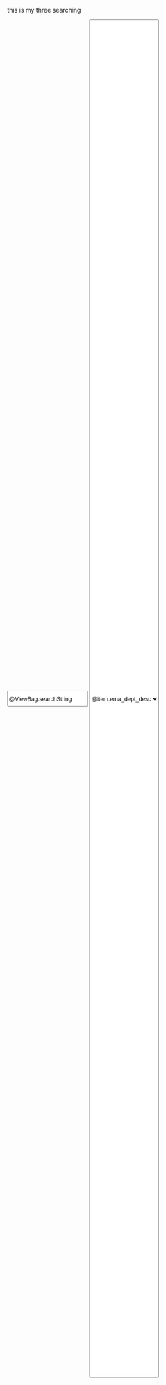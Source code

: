 this is my three searching 

  <input type="text" name="searchString" class="form-control me-2" value="@ViewBag.searchString" placeholder="🔍 KPI Code..." autocomplete="off" style="height:36px;"/>
 <select class="form-control form-control-sm custom-select  me-2" name="Dept" style="height:80%;">
			<option value="">🔍 Department...</option>
			@foreach (var item in departmentDropdown)
			{
				<option value="@item.ema_dept_desc" selected="@(item.ema_dept_desc == ViewBag.Dept ? "selected" : null)">@item.ema_dept_desc</option>
			}
			
			</select>

      <input type="text" name="KPI" class="form-control me-2" value="@ViewBag.KPI" placeholder="🔍 KPI..." autocomplete="off" style="height:36px;"/>


and this is my controller 

    public async Task<IActionResult> CreateKPI(Guid? id, int page = 1, string searchString = "",string Dept="",string KPI = "")
    {
        if (HttpContext.Session.GetString("Session") != null)
        {
            var UserId = HttpContext.Session.GetString("Session");
            ViewBag.user = User;

            if (string.IsNullOrEmpty(UserId))
                return RedirectToAction("AccessDenied", "TPR");

            string formName = "CreateKPI";
            var form = await context.AppFormDetails
                .Where(f => f.FormName == formName)
                .Select(f => f.Id)
                .FirstOrDefaultAsync();

            if (form == default)
                return RedirectToAction("AccessDenied", "TPR");

            bool canModify = await context.AppUserFormPermissions
                .Where(p => p.UserId == UserId && p.FormId == form)
                .AnyAsync(p => p.AllowModify == true);
            bool canDelete = await context.AppUserFormPermissions
                .Where(p => p.UserId == UserId && p.FormId == form)
                .AnyAsync(p => p.AllowDelete == true);
            bool canWrite = await context.AppUserFormPermissions
                .Where(p => p.UserId == UserId && p.FormId == form)
                .AnyAsync(p => p.AllowWrite == true);


            ViewBag.CanModify = canModify;
            ViewBag.CanDelete = canDelete;
            ViewBag.CanWrite = canWrite;

            int pageSize = 4;
            int skip = (page - 1) * pageSize;

            using (var connection = new SqlConnection(GetSAPConnectionString()))
            {
                string sqlQuery = @"
    SELECT 
        k.ID,
        k.KPIDetails,
        ps.Perspectives,
        u.UnitCode,
        k.KPILevel,
        p.PeriodicityName,
        k.Division,
        k.Department,
        k.Section,
        g.Name,
        k.KPICode,
        k.TypeofKPIID,
        k.KPIDefination,
        k.Company,
        k.GoodPerformance,
        k.PeriodicityID,
        k.UnitID,
        k.PerspectiveID,
        k.NoofDecimal
    FROM App_KPIMaster_NOPR k
    LEFT JOIN App_PeriodicityMaster_NOPR p ON k.PeriodicityID = p.ID
    LEFT JOIN App_UOM_NOPR u ON k.UnitID = u.ID
    LEFT JOIN App_Prespectives_NOPR ps ON k.PerspectiveID = ps.ID
    LEFT JOIN App_TypeofKPI_NOPR t ON k.TypeofKPIID = t.ID
    LEFT JOIN App_GoodPerformance_NOPR g ON k.GoodPerformance = g.ID
    WHERE (@search2 IS NULL OR k.Department LIKE '%' + @search2 + '%' 
                        OR k.KPICode LIKE '%' + @search + '%'
                        OR k.KPIDetails LIKE '%' + @search3 + '%'
                        OR u.UnitCode LIKE '%' + @search + '%')
    ORDER BY k.KPIDetails
    OFFSET @skip ROWS FETCH NEXT @take ROWS ONLY;
";

                string countQuery = @"
    SELECT COUNT(*) 
    FROM App_KPIMaster_NOPR k
    LEFT JOIN App_Prespectives_NOPR ps ON k.PerspectiveID = ps.ID
    LEFT JOIN App_UOM_NOPR u ON k.UnitID = u.ID
    WHERE (@search2 IS NULL OR k.Department LIKE '%' + @search2 + '%'
                        OR k.KPICode LIKE '%' + @search + '%'
                        OR k.KPIDetails LIKE '%' + @search3 + '%'
                        OR u.UnitCode LIKE '%' + @search + '%');
";

                var pagedData = await connection.QueryAsync<KpiListDto>(sqlQuery, new
                {
                    search = string.IsNullOrEmpty(searchString) ? null : searchString,
                    search2 = string.IsNullOrEmpty(Dept) ? null : Dept,
                    search3 = string.IsNullOrEmpty(KPI) ? null : KPI,
                    skip,
                    take = pageSize
                });

                var totalCount = await connection.ExecuteScalarAsync<int>(countQuery, new
                {
                    search = string.IsNullOrEmpty(searchString) ? null : searchString,
                    search2 = string.IsNullOrEmpty(Dept) ? null : Dept,
                    search3 = string.IsNullOrEmpty(KPI) ? null : KPI
                });

                ViewBag.ListData2 = pagedData.ToList();
                ViewBag.CurrentPage = page;
                ViewBag.TotalPages = (int)Math.Ceiling(totalCount / (double)pageSize);
                ViewBag.searchString = searchString;
                ViewBag.Dept = Dept;
                ViewBag.KPI = KPI;
            }



            ViewBag.Area = GetAreaDD();
            ViewBag.Type = GetKPITypeDD();
            ViewBag.Unit = GetUnitDD();
            ViewBag.Periodicity = GetPeriodicityDD();
            ViewBag.perforamnce = GetPerformanceDD();
            ViewBag.division = GetDivisionDD();
            ViewBag.department = GetDept();

          
            using (var connection = new SqlConnection(GetConnection()))
            {
                string query2 = @"
            SELECT DISTINCT ema_exec_head_desc 
            FROM SAPHRDB.dbo.T_Empl_All
            WHERE ema_exec_head_desc IS NOT NULL
            ORDER BY ema_exec_head_desc";

                var divisions = connection.Query<Division>(query2).ToList();
                ViewBag.DivisionDropdown = divisions;
            }

            AppKpiMaster viewModel = null;
            if (id.HasValue)
            {
                viewModel = await context.AppKpiMasters.FirstOrDefaultAsync(a => a.ID == id);
            }
           

            return View(viewModel);
        }
        else
        {
            return RedirectToAction("Login", "User");
        }
    }


first two searching is worked but third is not working 
